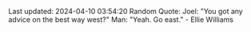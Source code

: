 Last updated: 2024-04-10 03:54:20
Random Quote: Joel: "You got any advice on the best way west?"
Man: "Yeah. Go east." - Ellie Williams
